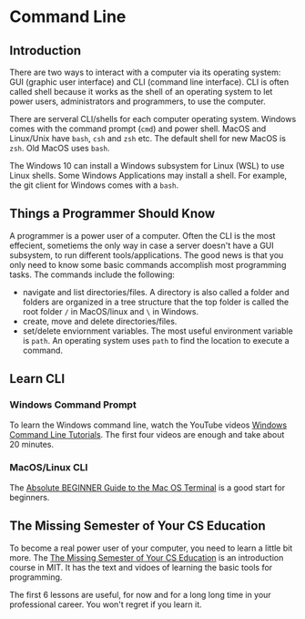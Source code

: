 # Command Line

## Introduction

There are two ways to interact with a computer via its operating system: GUI (graphic user interface) and CLI (command line interface). CLI is often called shell because it works as the shell of an operating system to let power users, administrators and programmers, to use the computer.

There are serveral CLI/shells for each computer operating system. Windows comes with the command prompt (`cmd`) and power shell. MacOS and Linux/Unix have `bash`, `csh` and `zsh` etc. The default shell for new MacOS is `zsh`. Old MacOS uses `bash`.

The Windows 10 can install a Windows subsystem for Linux (WSL) to use Linux shells. Some Windows Applications may install a shell. For example, the git client for Windows comes with a `bash`.

## Things a Programmer Should Know

A programmer is a power user of a computer. Often the CLI is the most effecient, sometiems the only way in case a server doesn't have a GUI subsystem, to run different tools/applications. The good news is that you only need to know some basic commands accomplish most programming tasks. The commands include the following:

- navigate and list directories/files. A directory is also called a folder and folders are organized in a tree structure that the top folder is called the root folder `/` in MacOS/linux and `\` in Windows.
- create, move and delete directories/files.
- set/delete enviornment variables. The most useful environment variable is `path`. An operating system uses `path` to find the location to execute a command.

## Learn CLI

### Windows Command Prompt

To learn the Windows command line, watch the YouTube videos [Windows Command Line Tutorials](https://www.youtube.com/watch?v=MBBWVgE0ewk&list=PL6gx4Cwl9DGDV6SnbINlVUd0o2xT4JbMu). The first four videos are enough and take about 20 minutes.

### MacOS/Linux CLI

The [Absolute BEGINNER Guide to the Mac OS Terminal](https://youtu.be/aKRYQsKR46I) is a good start for beginners.

## The Missing Semester of Your CS Education

To become a real power user of your computer, you need to learn a little bit more. The [The Missing Semester of Your CS Education](https://missing.csail.mit.edu/) is an introduction course in MIT. It has the text and vidoes of learning the basic tools for programming.

The first 6 lessons are useful, for now and for a long long time in your professional career. You won't regret if you learn it.
